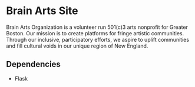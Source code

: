 # Brain Arts Site
Brain Arts Organization is a volunteer run 501(c)3 arts nonprofit for Greater Boston. Our mission is to create platforms for fringe artistic communities. Through our inclusive, participatory efforts, we aspire to uplift communities and fill cultural voids in our unique region of New England.

## Dependencies
- Flask
